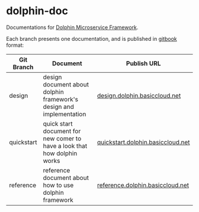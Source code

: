 # dolphin-doc

Documentations for [Dolphin Microservice Framework](https://github.com/basiccloud/dolphin).

Each branch presents one documentation, and is published in [gitbook](https://gitbook.io) format:

| Git Branch | Document |  Publish URL |
|--------|--------|--------|
|    design    |   design document about dolphin framework's design and implementation | [design.dolphin.basiccloud.net](http://design.dolphin.basiccloud.net)|
|   quickstart     |   quick start document for new comer to have a look that how dolphin works   | [quickstart.dolphin.basiccloud.net](http://quickstart.dolphin.basiccloud.net) |
|   reference     |   reference document about how to use dolphin framework     | [reference.dolphin.basiccloud.net](http://reference.dolphin.basiccloud.net) |

